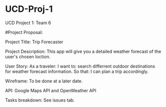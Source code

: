 # UCD-Proj-1
UCD Project 1: Team 6


#Project Proposal:


Project Title: Trip Forecaster

Project Description: This app will give you a detailed weather forecast of the user's chosen loction.  

User Story: As a traveler: I want to: search differrent outdoor destinations for weather forecast information.
                           So that: I can plan a trip accordingly.

Wireframe: To be done at a later date.

API: Google Maps API and OpenWeather API

Tasks breakdown: See issues tab.
